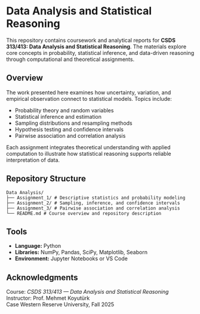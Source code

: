 # Data Analysis and Statistical Reasoning

This repository contains coursework and analytical reports for **CSDS 313/413: Data Analysis and Statistical Reasoning**. The materials explore core concepts in probability, statistical inference, and data-driven reasoning through computational and theoretical assignments.

## Overview

The work presented here examines how uncertainty, variation, and empirical observation connect to statistical models. Topics include:
- Probability theory and random variables  
- Statistical inference and estimation  
- Sampling distributions and resampling methods  
- Hypothesis testing and confidence intervals  
- Pairwise association and correlation analysis  

Each assignment integrates theoretical understanding with applied computation to illustrate how statistical reasoning supports reliable interpretation of data.

## Repository Structure

```tree
Data Analysis/
├── Assignment_1/ # Descriptive statistics and probability modeling
├── Assignment_2/ # Sampling, inference, and confidence intervals
├── Assignment_3/ # Pairwise association and correlation analysis
└── README.md # Course overview and repository description
```

## Tools

- **Language:** Python  
- **Libraries:** NumPy, Pandas, SciPy, Matplotlib, Seaborn  
- **Environment:** Jupyter Notebooks or VS Code  

## Acknowledgments

Course: *CSDS 313/413 — Data Analysis and Statistical Reasoning*  
Instructor: Prof. Mehmet Koyutürk  
Case Western Reserve University, Fall 2025  
